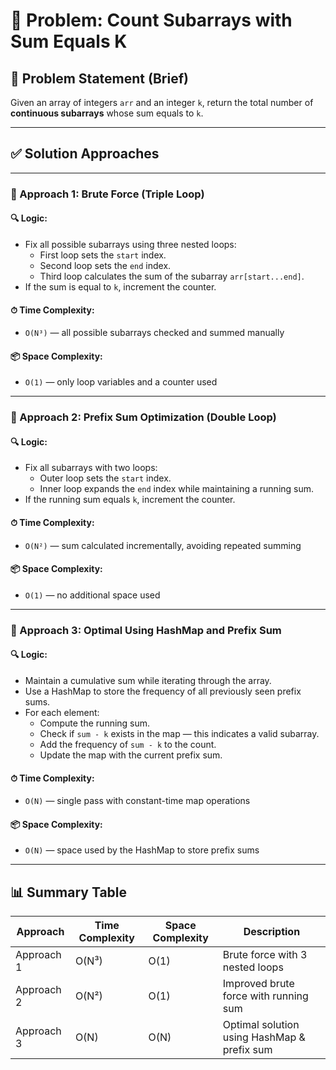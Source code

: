 # 🚀 Problem: Count Subarrays with Sum Equals K

## 📄 Problem Statement (Brief)

Given an array of integers `arr` and an integer `k`, return the total number of **continuous subarrays** whose sum equals to `k`.

---

## ✅ Solution Approaches

---

### 🔹 Approach 1: Brute Force (Triple Loop)

#### 🔍 Logic:

- Fix all possible subarrays using three nested loops:
  - First loop sets the `start` index.
  - Second loop sets the `end` index.
  - Third loop calculates the sum of the subarray `arr[start...end]`.
- If the sum is equal to `k`, increment the counter.

#### ⏱ Time Complexity:

- `O(N³)` — all possible subarrays checked and summed manually

#### 📦 Space Complexity:

- `O(1)` — only loop variables and a counter used

---

### 🔹 Approach 2: Prefix Sum Optimization (Double Loop)

#### 🔍 Logic:

- Fix all subarrays with two loops:
  - Outer loop sets the `start` index.
  - Inner loop expands the `end` index while maintaining a running sum.
- If the running sum equals `k`, increment the counter.

#### ⏱ Time Complexity:

- `O(N²)` — sum calculated incrementally, avoiding repeated summing

#### 📦 Space Complexity:

- `O(1)` — no additional space used

---

### 🔹 Approach 3: Optimal Using HashMap and Prefix Sum

#### 🔍 Logic:

- Maintain a cumulative sum while iterating through the array.
- Use a HashMap to store the frequency of all previously seen prefix sums.
- For each element:
  - Compute the running sum.
  - Check if `sum - k` exists in the map — this indicates a valid subarray.
  - Add the frequency of `sum - k` to the count.
  - Update the map with the current prefix sum.

#### ⏱ Time Complexity:

- `O(N)` — single pass with constant-time map operations

#### 📦 Space Complexity:

- `O(N)` — space used by the HashMap to store prefix sums

---

## 📊 Summary Table

| Approach   | Time Complexity | Space Complexity | Description                                 |
| ---------- | --------------- | ---------------- | ------------------------------------------- |
| Approach 1 | O(N³)           | O(1)             | Brute force with 3 nested loops             |
| Approach 2 | O(N²)           | O(1)             | Improved brute force with running sum       |
| Approach 3 | O(N)            | O(N)             | Optimal solution using HashMap & prefix sum |

